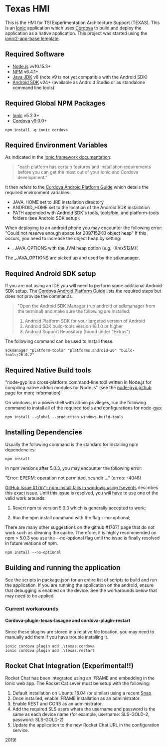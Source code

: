 # Texas HMI

This is the HMI for TSI Experimentation Architecture Support (TEXAS). This is an [Ionic](http://ionicframework.com/docs/) application which uses [Cordova](https://cordova.apache.org/docs/en/latest/guide/overview/index.html) to build and  deploy the application as a native application. This project was started using the [ionic2-app-base template](https://github.com/ionic-team/ionic2-app-base).

## Required Software

* [Node.js](https://nodejs.org/) vv10.15.3+
* [NPM](https://www.npmjs.com/) v6.4.1+
* [Java JDK](http://www.oracle.com/technetwork/java/javase/overview/index.html) v8 (note v9 is not yet compatible with the Android SDK)
* [Android SDK](https://developer.android.com/studio/index.html) v24+ (available as Android Studio or as standalone command line tools)

## Required Global NPM Packages

* [Ionic](https://ionicframework.com/) v5.2.3+
* [Cordova](https://cordova.apache.org/) v9.0.0+

```
npm install -g ionic cordova
```

## Required Environment Variables

As indicated in the [Ionic framework documentation](http://ionicframework.com/docs/):

> "each platform has certain features and installation requirements before you can get the most out of your Ionic and Cordova development."

It then refers to the [Cordova Android Platform Guide](https://cordova.apache.org/docs/en/latest/guide/platforms/android/) which details the required environment variables:

* JAVA_HOME set to JRE installation directory
* ANDROID_HOME set to the location of the Android SDK installation
* PATH appended with Android SDK's tools, tools/bin, and platform-tools folders (see Android SDK setup).

When deploying to an android phone you may encounter the following error:
"Could not reserve enough space for 2097152KB object heap"
If this occurs, you need to increase the object heap by setting:

* _JAVA_OPTIONS with the JVM heap option (e.g. -Xmx512M)(

The _JAVA_OPTIONS are picked up and used by the [sdkmanager](https://developer.android.com/studio/command-line/sdkmanager.html).

## Required Android SDK setup

If you are not using an IDE you will need to perform some additional Android SDK setup. The [Cordova Android Platform Guide](https://cordova.apache.org/docs/en/latest/guide/platforms/android/) lists the required steps but does not provide the commands.

> "Open the Android SDK Manager (run android or sdkmanager from the terminal) and make sure the following are installed:
>
> 1. Android Platform SDK for your targeted version of Android
> 1. Android SDK build-tools version 19.1.0 or higher
> 1. Android Support Repository (found under "Extras")

The following command can be used to install these:
```
sdkmanager "platform-tools" "platforms;android-26" "build-tools;26.0.2"
```

## Required Native Build tools

"node-gyp is a cross-platform command-line tool written in Node.js for compiling native addon modules for Node.js" (see the [node-gyp github page](https://github.com/nodejs/node-gyp) for more information)

On windows, in a powershell with admin privileges, run the following command to install all of the required tools and configurations for node-gyp:

```
npm install --global --production windows-build-tools
```

## Installing Dependencies

Usually the following command is the standard for installing npm dependencies:

```
npm install
```

In npm versions after 5.0.3, you may encounter the following error:

"Error: EPERM: operation not permitted, scandir ..." (errno: -4048)

[GitHub Issue #17671: npm install fails in windows using fsevents](https://github.com/npm/npm/issues/17671) describes this exact issue.
Until this issue is resolved, you will have to use one of the valid work arounds:

1. Revert npm to version 5.0.3 which is generally accepted to work;

1. Run the npm install command with the flag --no-optional;

There are many other suggestions on the github #17671 page that do not work such as cleaning the cache. Therefore, it is highly recommended on npm > 5.0.3 you use the --no-optional flag until the issue is finally resolved in future versions of npm.

```
npm install --no-optional
```

## Building and running the application

See the scripts in package.json for an entire list of scripts to build and run the application. If you are running the application on the android, ensure that debugging is enabled on the device. See the workarounds below that may need to be applied

### Current workarounds

#### Cordova-plugin-texas-lasagne and cordova-plugin-restart

Since these plugins are stored in a relative file location, you may need to manually add them if you have trouble installing it.

```
ionic cordova plugin add .\texas.cordova
ionic cordova plugin add .\texas.restart
```

## Rocket Chat Integration (Experimental!!)
Rocket Chat has been integrated using an IFRAME and embedding in the Ionic web app. The Rocket Cat sever must be setup with the following:
1. Default installation on Ubuntu 16.04 (or similar) using a recent [Snap](https://rocket.chat/docs/installation/manual-installation/ubuntu/snaps/).
2. Once installed, enable IFRAME installation as an administrator.
3. Enable REST and CORS as an administrator.
4. Add the required SLS users where the username and password is the same as each device name (for example, username: SLS-GOLD-2, password: SLS-GOLD-2)
5. Update the application to the new Rocket Chat URL in the configuration service. 

2019!
